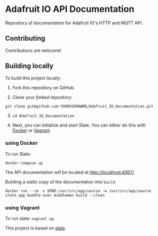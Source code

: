 # Adafruit IO API Documentation

Repository of documentation for Adafruit IO's HTTP and MQTT API.


## Contributing

Contributions are welcome!

  

## Building locally

To build this project locally:

  

1. Fork this repository on GitHub.

2. Clone your *forked* repository:

`git clone git@github.com:YOURUSERNAME/Adafruit_IO_Documentation.git`

3.  `cd Adafruit_IO_Documentation`

4. Next, you can initialize and start Slate. You can either do this with [Docker](https://www.docker.com) or [Vagrant](https://www.vagrantup.com).

  

### using Docker

To run Slate:

`docker-compose up`

  

The API documentation will be located at [http://localhost:4567/](http://localhost:4567/)

  

Building a static copy of the documentation into `build`:

`docker run --rm -v $PWD:/usr/src/app/source -w /usr/src/app/source slate_app bundle exec middleman build --clean`

  

### using Vagrant

To run slate:
 `vagrant up`.

  
This project is based on [slate](https://github.com/lord/slate).